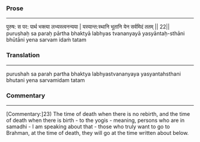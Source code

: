 ### Prose 
 --- 
पुरुष: स पर: पार्थ भक्त्या लभ्यस्त्वनन्यया |
यस्यान्त:स्थानि भूतानि येन सर्वमिदं ततम् || 22||
puruṣhaḥ sa paraḥ pārtha bhaktyā labhyas tvananyayā
yasyāntaḥ-sthāni bhūtāni yena sarvam idaṁ tatam

### Translation 
 --- 
purushah sa parah partha bhaktya labhyastvananyaya yasyantahsthani bhutani yena sarvamidam tatam

### Commentary 
 --- 
[Commentary:]23) The time of death when there is no rebirth, and the time of death when there is birth - to the yogis - meaning, persons who are in samadhi - I am speaking about that - those who truly want to go to Brahman, at the time of death, they will go at the time written about below.